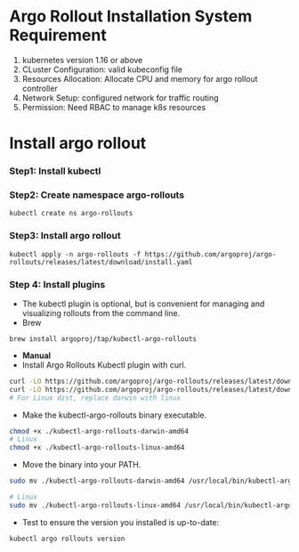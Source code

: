 
# Argo Rollout Installation System Requirement
1. kubernetes version 1.16 or above
2. CLuster Configuration: valid kubeconfig file
3. Resources Allocation: Allocate CPU and memory for argo rollout controller
4. Network Setup: configured network for traffic routing
5. Permission: Need RBAC to manage k8s resources

# Install argo rollout
### Step1: Install kubectl
### Step2: Create namespace argo-rollouts
```
kubectl create ns argo-rollouts
```
### Step3: Install argo rollout
```
kubectl apply -n argo-rollouts -f https://github.com/argoproj/argo-rollouts/releases/latest/download/install.yaml
```
### Step 4: Install plugins
- The kubectl plugin is optional, but is convenient for managing and visualizing rollouts from the command line.
- Brew
```
brew install argoproj/tap/kubectl-argo-rollouts
```
- **Manual**
- Install Argo Rollouts Kubectl plugin with curl.
```sh
curl -LO https://github.com/argoproj/argo-rollouts/releases/latest/download/kubectl-argo-rollouts-darwin-amd64
curl -LO https://github.com/argoproj/argo-rollouts/releases/latest/download/kubectl-argo-rollouts-linux-amd64
# For Linux dist, replace darwin with linux
```
- Make the kubectl-argo-rollouts binary executable.
```sh
chmod +x ./kubectl-argo-rollouts-darwin-amd64
# Linux
chmod +x ./kubectl-argo-rollouts-linux-amd64
```
- Move the binary into your PATH.
```sh
sudo mv ./kubectl-argo-rollouts-darwin-amd64 /usr/local/bin/kubectl-argo-rollouts

# Linux
sudo mv ./kubectl-argo-rollouts-linux-amd64 /usr/local/bin/kubectl-argo-rollouts
```
- Test to ensure the version you installed is up-to-date:
```sh
kubectl argo rollouts version
```
 

